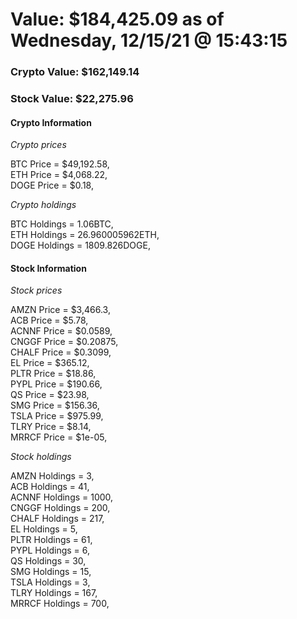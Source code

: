 # Value: $184,425.09 as of Wednesday, 12/15/21 @ 15:43:15 

### Crypto Value: $162,149.14

### Stock Value: $22,275.96

#### Crypto Information 
*Crypto prices* 

BTC Price = $49,192.58,  
ETH Price = $4,068.22,  
DOGE Price = $0.18,  


*Crypto holdings* 

BTC Holdings = 1.06BTC,  
ETH Holdings = 26.960005962ETH,  
DOGE Holdings = 1809.826DOGE,  


#### Stock Information 

*Stock prices* 

AMZN Price = $3,466.3,  
ACB Price = $5.78,  
ACNNF Price = $0.0589,  
CNGGF Price = $0.20875,  
CHALF Price = $0.3099,  
EL Price = $365.12,  
PLTR Price = $18.86,  
PYPL Price = $190.66,  
QS Price = $23.98,  
SMG Price = $156.36,  
TSLA Price = $975.99,  
TLRY Price = $8.14,  
MRRCF Price = $1e-05,  


*Stock holdings* 

AMZN Holdings = 3,  
ACB Holdings = 41,  
ACNNF Holdings = 1000,  
CNGGF Holdings = 200,  
CHALF Holdings = 217,  
EL Holdings = 5,  
PLTR Holdings = 61,  
PYPL Holdings = 6,  
QS Holdings = 30,  
SMG Holdings = 15,  
TSLA Holdings = 3,  
TLRY Holdings = 167,  
MRRCF Holdings = 700,  


